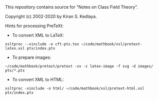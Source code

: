 This repository contains source for "Notes on Class Field Theory".

Copyright (c) 2002-2020 by Kiran S. Kedlaya.

Hints for processing PreTeXt:

- To convert XML to LaTeX:
```
xsltproc --xinclude -o cft-ptx.tex ~/code/mathbook/xsl/pretext-latex.xsl ptx/index.ptx
```
- To prepare images:
```
~/code/mathbook/pretext/pretext -vv -c latex-image -f svg -d images/ ptx/*.ptx
```
- To convert XML to HTML:
```
xsltproc -xinclude -o html/ ~/code/mathbook/xsl/pretext-html.xsl ptx/index.ptx
```
